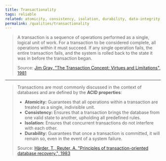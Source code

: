 ```yaml
---
title: Transactionality
tags: reliable
related: atomicity, consistency, isolation, durability, data-integrity, robustness
permalink: /qualities/transactionality
---
```


> A transaction is a sequence of operations performed as a single, logical unit of work. For a transaction to be considered complete, all operations within it must succeed. If any single operation fails, the entire transaction fails, and the system is rolled back to the state it was in before the transaction began.
> 
> Source: [Jim Gray, "The Transaction Concept: Virtues and Limitations", 1981](https://www.microsoft.com/en-us/research/publication/the-transaction-concept-virtues-and-limitations/)

<hr class="with-no-margin"/>

> Transactions are most commonly discussed in the context of databases and are defined by the **ACID properties**:
> *   **Atomicity:** Guarantees that all operations within a transaction are treated as a single, indivisible unit.
> *   **Consistency:** Ensures that a transaction brings the database from one valid state to another, upholding all predefined rules.
> *   **Isolation:** Ensures that concurrent transactions do not interfere with each other.
> *   **Durability:** Guarantees that once a transaction is committed, it will remain so, even in the event of a system failure.
> 
> Source: [Härder, T., Reuter, A. "Principles of transaction-oriented database recovery.", 1983](https://dl.acm.org/doi/10.1145/357389.357413)